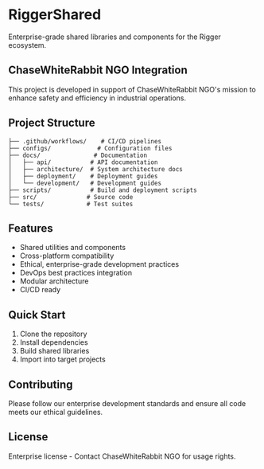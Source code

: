 # RiggerShared

Enterprise-grade shared libraries and components for the Rigger ecosystem.

## ChaseWhiteRabbit NGO Integration

This project is developed in support of ChaseWhiteRabbit NGO's mission to enhance safety and efficiency in industrial operations.

## Project Structure

```
├── .github/workflows/    # CI/CD pipelines
├── configs/             # Configuration files
├── docs/               # Documentation
│   ├── api/           # API documentation
│   ├── architecture/  # System architecture docs
│   ├── deployment/    # Deployment guides
│   └── development/   # Development guides
├── scripts/           # Build and deployment scripts
├── src/              # Source code
└── tests/            # Test suites
```

## Features

- Shared utilities and components
- Cross-platform compatibility
- Ethical, enterprise-grade development practices
- DevOps best practices integration
- Modular architecture
- CI/CD ready

## Quick Start

1. Clone the repository
2. Install dependencies
3. Build shared libraries
4. Import into target projects

## Contributing

Please follow our enterprise development standards and ensure all code meets our ethical guidelines.

## License

Enterprise license - Contact ChaseWhiteRabbit NGO for usage rights.
